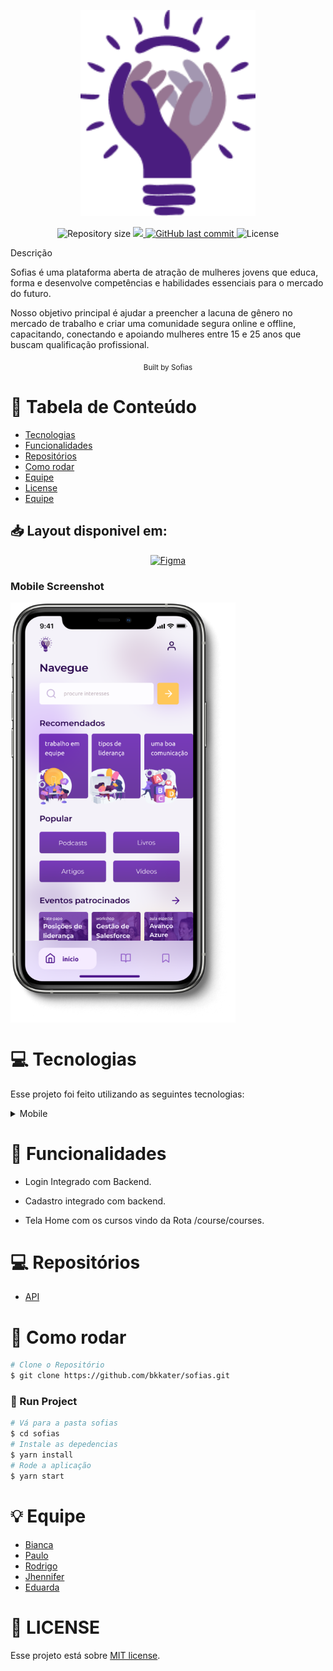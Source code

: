 <p align="center">
   <img src="docs/images/logo.png" width="280"/>
</p>

<p align="center">	
  
  <img alt="Repository size" src="https://img.shields.io/github/repo-size/bkkater/sofias?color=6CBAD9&style=for-the-badge">

  <a aria-label="Completed" href="https://hackathon.polinize.com/">
    <img src="https://img.shields.io/badge/Hackathon -CCR-6CBAD9?style=for-the-badge"></img>
  </a>
  <a href="https://github.com/bkkater/casa-optimize/commits/master">
    <img alt="GitHub last commit" src="https://img.shields.io/github/last-commit/bkkater/sofias?color=6CBAD9&style=for-the-badge">
  </a> 
  <img alt="License" src="https://img.shields.io/badge/license-MIT-6CBAD9?style=for-the-badge">
</p>

Descrição
<p>
   Sofias é uma plataforma aberta de atração de mulheres jovens que educa, forma e desenvolve competências e habilidades essenciais para o mercado do futuro. 

   Nosso objetivo principal é ajudar a preencher a lacuna de gênero no mercado de trabalho e criar uma comunidade segura online e offline, capacitando, conectando e apoiando mulheres entre 15 e 25 anos que buscam qualificação profissional.
     
</p>
<div align="center">
  <sub>Built by
    <a>Sofias</a>
  </sub>
</div>

# :pushpin: Tabela de Conteúdo

* [Tecnologias](#computer-tecnologias)
* [Funcionalidades](#rocket-funcionalidades)
* [Repositórios](#computer-Repositórios)
* [Como rodar](#construction_worker-como-rodar)
* [Equipe](#equipe)
* [License](#closed_book-license)
* [Equipe](#bulb-Equipe)


## 📥 Layout disponivel em:  
<p align="center">
    <a title=".fig Mobile" href="https://www.figma.com/file/3e0h6CswoR3MqB7VDcjGdr/Sofias?node-id=0%3A1">
        <img alt="Figma" src="https://img.shields.io/badge/Versão Web-black?style=flat-square&logo=figma&logoColor=red" width="215px"/>
    </a>
</p>


### Mobile Screenshot
<div style="display: flex; flex-direction: 'row';">
   <img src="docs/images/mockup.png" width="360">
</div>


# :computer: Tecnologias
Esse projeto foi feito utilizando as seguintes tecnologias:
<details>
  <summary>Mobile</summary>

-   [React](https://pt-br.reactjs.org/)
-   [Javascript](https://www.javascript.com/)
-   [Axios](https://www.npmjs.com/package/axios)
-   [VS Code](https://code.visualstudio.com/)

</details>

# :rocket: Funcionalidades

- Login Integrado com Backend.

- Cadastro integrado com backend.

- Tela Home com os cursos vindo da Rota /course/courses.


# :computer: Repositórios
-   [API](https://github.com/rodrigoatemoteo/sofias-backend)

# :construction_worker: Como rodar
```bash
# Clone o Repositório
$ git clone https://github.com/bkkater/sofias.git
```

### 📱 Run Project

```bash
# Vá para a pasta sofias
$ cd sofias
# Instale as depedencias
$ yarn install
# Rode a aplicação
$ yarn start
```

# :bulb: Equipe
- [Bianca](https://github.com/bkkater)
- [Paulo](https://www.linkedin.com/in/paulodocarmo/)
- [Rodrigo](https://www.linkedin.com/in/rodrigo-de-araújo-temóteo-42020317/)
- [Jhennifer](https://www.linkedin.com/in/jhennifer-pimentel-0518171b2/)
- [Eduarda](https://www.linkedin.com/in/eduarda-barboza-tavares-612a55159/)

# :closed_book: LICENSE

Esse projeto está sobre [MIT license](./LICENSE).
